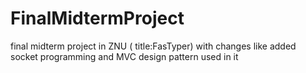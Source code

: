 # FinalMidtermProject
final midterm project in ZNU ( title:FasTyper) with changes like added socket programming and MVC design pattern used in it
